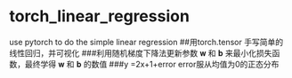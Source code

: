 # torch_linear_regression
use pytorch to do the simple linear regression
##用torch.tensor 手写简单的线性回归，并可视化
###利用随机梯度下降法更新参数 𝐰 和 𝐛 来最小化损失函数，最终学得 𝐰 和 𝐛 的数值
###y =2x+1+error   error服从均值为0的正态分布
